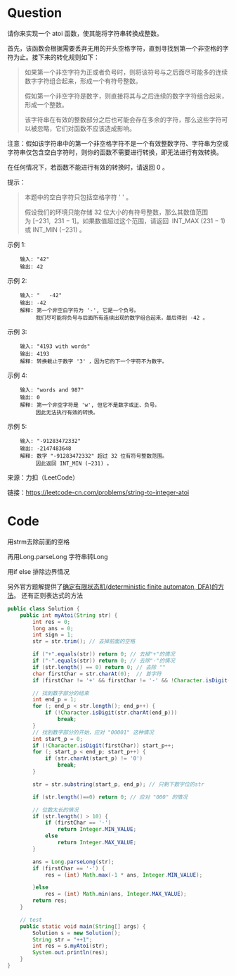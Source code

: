 # Question

请你来实现一个 atoi 函数，使其能将字符串转换成整数。

首先，该函数会根据需要丢弃无用的开头空格字符，直到寻找到第一个非空格的字符为止。接下来的转化规则如下：

> 如果第一个非空字符为正或者负号时，则将该符号与之后面尽可能多的连续数字字符组合起来，形成一个有符号整数。
>
>假如第一个非空字符是数字，则直接将其与之后连续的数字字符组合起来，形成一个整数。
>
>该字符串在有效的整数部分之后也可能会存在多余的字符，那么这些字符可以被忽略，它们对函数不应该造成影响。

注意：假如该字符串中的第一个非空格字符不是一个有效整数字符、字符串为空或字符串仅包含空白字符时，则你的函数不需要进行转换，即无法进行有效转换。

在任何情况下，若函数不能进行有效的转换时，请返回 0 。

提示：

>	本题中的空白字符只包括空格字符 ' ' 。
>
>	假设我们的环境只能存储 32 位大小的有符号整数，那么其数值范围为 [−231,  231 − 1]。如果数值超过这个范围，请返回  INT_MAX (231 − 1) 或 INT_MIN (−231) 。
 

示例 1:

		输入: "42"
		输出: 42
示例 2:

		输入: "   -42"
		输出: -42
		解释: 第一个非空白字符为 '-', 它是一个负号。
		     我们尽可能将负号与后面所有连续出现的数字组合起来，最后得到 -42 。
示例 3:

		输入: "4193 with words"
		输出: 4193
		解释: 转换截止于数字 '3' ，因为它的下一个字符不为数字。
示例 4:

		输入: "words and 987"
		输出: 0
		解释: 第一个非空字符是 'w', 但它不是数字或正、负号。
			 因此无法执行有效的转换。
示例 5:

		输入: "-91283472332"
		输出: -2147483648
		解释: 数字 "-91283472332" 超过 32 位有符号整数范围。 
		     因此返回 INT_MIN (−231) 。


来源：力扣（LeetCode）

链接：https://leetcode-cn.com/problems/string-to-integer-atoi

# Code

用strm去除前面的空格

再用Long.parseLong 字符串转Long

用if else 排除边界情况

另外官方题解提供了[确定有限状态机(deterministic finite automaton, DFA)的方法](https://leetcode-cn.com/problems/string-to-integer-atoi/solution/zi-fu-chuan-zhuan-huan-zheng-shu-atoi-by-leetcode-/)。
还有正则表达式的方法


```java
public class Solution {
    public int myAtoi(String str) {
        int res = 0;
        long ans = 0;
        int sign = 1;
        str = str.trim(); // 去掉前面的空格

        if ("+".equals(str)) return 0; // 去掉"+"的情况
        if ("-".equals(str)) return 0; // 去除"-"的情况
        if (str.length() == 0) return 0; // 去除 ""
        char firstChar = str.charAt(0);  // 首字符
        if (firstChar != '+' && firstChar != '-' && !Character.isDigit(firstChar)) return 0; // 去除首字符 不是 + - 数字

        // 找到数字部分的结束
        int end_p = 1;
        for (; end_p < str.length(); end_p++) {
            if (!Character.isDigit(str.charAt(end_p)))
                break;
        }
        // 找到数字部分的开始，应对 "00001" 这种情况
        int start_p = 0;
        if (!Character.isDigit(firstChar)) start_p++;
        for (; start_p < end_p; start_p++) {
            if (str.charAt(start_p) != '0')
                break;
        }

        str = str.substring(start_p, end_p); // 只剩下数字位的str

        if (str.length()==0) return 0; // 应对 "000" 的情况

        // 位数太长的情况
        if (str.length() > 10) {
            if (firstChar == '-')
                return Integer.MIN_VALUE;
            else
                return Integer.MAX_VALUE;
        }

        ans = Long.parseLong(str);
        if (firstChar == '-') {
            res = (int) Math.max(-1 * ans, Integer.MIN_VALUE);

        }else
            res = (int) Math.min(ans, Integer.MAX_VALUE);
        return res;
    }

    // test
    public static void main(String[] args) {
        Solution s = new Solution();
        String str = "++1";
        int res = s.myAtoi(str);
        System.out.println(res);
    }
}

```
